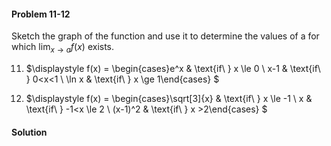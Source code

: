 <div class="alert alert-warning" role="alert">
<h4 class="alert-heading">Problem 11-12</h4>

Sketch the graph of the function and use it to determine the values of a for which $\lim_{x \to a} f(x)$ exists.

11. $\displaystyle f(x) = \begin{cases}e^x & \text{if\ } x \le 0 \\ x-1 & \text{if\ } 0<x<1 \\ \ln x & \text{if\ } x \ge 1\end{cases} $

12. $\displaystyle f(x) = \begin{cases}\sqrt[3]{x} & \text{if\ } x \le -1 \\ x & \text{if\ } -1<x \le 2 \\ (x-1)^2 & \text{if\ } x >2\end{cases} $

</div>

<div class="alert alert-success" role="alert">
<h4 class="alert-heading">Solution</h4>


</div>
